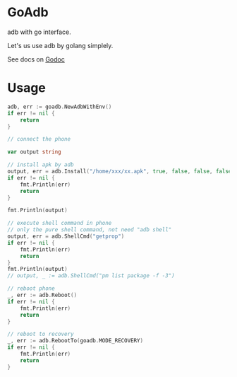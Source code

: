 GoAdb
=====

adb with go interface.

Let's us use adb by golang simplely.

See docs on [Godoc](https://godoc.org/github.com/holmeszyx/goadb)


Usage
======

```go
adb, err := goadb.NewAdbWithEnv()
if err != nil {
    return
}

// connect the phone

var output string

// install apk by adb
output, err = adb.Install("/home/xxx/xx.apk", true, false, false, false)
if err != nil {
    fmt.Println(err)
    return
}

fmt.Println(output)

// execute shell command in phone
// only the pure shell command, not need "adb shell"
output, err = adb.ShellCmd("getprop")
if err != nil {
    fmt.Println(err)
    return
}
fmt.Println(output)
// output, _ := adb.ShellCmd("pm list package -f -3")

// reboot phone
_, err := adb.Reboot()
if err != nil {
    fmt.Println(err)
    return
}

// reboot to recovery
_, err := adb.RebootTo(goadb.MODE_RECOVERY)
if err != nil {
    fmt.Println(err)
    return
}


```
